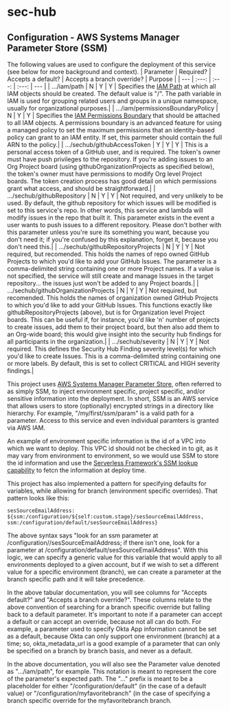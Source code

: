 # sec-hub

## Configuration - AWS Systems Manager Parameter Store (SSM)

The following values are used to configure the deployment of this service (see below for more background and context).
| Parameter | Required? | Accepts a default? | Accepts a branch override? | Purpose |
| --- | :---: | :---: | :---: | --- |
| .../iam/path | N | Y | Y | Specifies the [IAM Path](https://docs.aws.amazon.com/IAM/latest/UserGuide/reference_identifiers.html#identifiers-friendly-names) at which all IAM objects should be created. The default value is "/". The path variable in IAM is used for grouping related users and groups in a unique namespace, usually for organizational purposes.|
| .../iam/permissionsBoundaryPolicy | N | Y | Y | Specifies the [IAM Permissions Boundary](https://docs.aws.amazon.com/IAM/latest/UserGuide/access_policies_boundaries.html) that should be attached to all IAM objects. A permissions boundary is an advanced feature for using a managed policy to set the maximum permissions that an identity-based policy can grant to an IAM entity. If set, this parmeter should contain the full ARN to the policy.|
| .../sechub/githubAccessToken | Y | Y | Y | This is a personal access token of a GitHub user, and is required. The token's owner must have push privileges to the repository. If you're adding issues to an Org Project board (using githubOrganizationProjects as specified below), the token's owner must have permissions to modify Org level Project boards. The token creation process has good detail on which permissions grant what access, and should be straightforward.|
| .../sechub/githubRepository | N | Y | Y | Not required, and very unlikely to be used. By default, the github repository for which issues will be modified is set to this service's repo. In other words, this service and lambda will modify issues in the repo that built it. This parameter exists in the event a user wants to push issues to a different repository. Please don't bother with this parameter unless you're sure its something you want, because you don't need it; if you're confused by this explanation, forget it, because you don't need this.|
| .../sechub/githubRepositoryProjects | N | Y | Y | Not required, but recomended. This holds the names of repo owned GitHub Projects to which you'd like to add your GitHub Issues. The parameter is a comma-delimited string containing one or more Project names. If a value is not specified, the service will still create and manage Issues in the target repository... the issues just won't be added to any Project boards.|
| .../sechub/githubOrganizationProjects | N | Y | Y | Not required, but recomended. This holds the names of organization owned GitHub Projects to which you'd like to add your GitHub Issues. This functions exactly like githubRepositoryProjects (above), but is for Organization level Project boards. This can be useful if, for instance, you'd like 'n' number of projects to create issues, add them to their project board, but then also add them to an Org-wide board; this would give insight into the security hub findings for all participants in the organization.|
| .../sechub/severity | N | Y | Y | Not required. This defines the Security Hub Finding severity level(s) for which you'd like to create Issues. This is a comma-delimited string containing one or more labels. By default, this is set to collect CRITICAL and HIGH severity findings.|

This project uses [AWS Systems Manager Parameter Store](https://docs.aws.amazon.com/systems-manager/latest/userguide/systems-manager-parameter-store.html), often referred to as simply SSM, to inject environment specific, project specific, and/or sensitive information into the deployment.
In short, SSM is an AWS service that allows users to store (optionally) encrypted strings in a directory like hierarchy. For example, "/my/first/ssm/param" is a valid path for a parameter. Access to this service and even individual paramters is granted via AWS IAM.

An example of environment specific information is the id of a VPC into which we want to deploy. This VPC id should not be checked in to git, as it may vary from environment to environment, so we would use SSM to store the id information and use the [Serverless Framework's SSM lookup capability](https://www.serverless.com/framework/docs/providers/aws/guide/variables/#reference-variables-using-the-ssm-parameter-store) to fetcn the information at deploy time.

This project has also implemented a pattern for specifying defaults for variables, while allowing for branch (environment specific overrides). That pattern looks like this:

```
sesSourceEmailAddress: ${ssm:/configuration/${self:custom.stage}/sesSourceEmailAddress, ssm:/configuration/default/sesSourceEmailAddress}
```

The above syntax says "look for an ssm parameter at /configuration/<branch name>/sesSourceEmailAddress; if there isn't one, look for a parameter at /configuration/default/sesSourceEmailAddress". With this logic, we can specify a generic value for this variable that would apply to all environments deployed to a given account, but if we wish to set a different value for a specific environment (branch), we can create a parameter at the branch specific path and it will take precedence.

In the above tabular documentation, you will see columns for "Accepts default?" and "Accepts a branch override?". These columns relate to the above convention of searching for a branch specific override but falling back to a default parameter. It's important to note if a parameter can accept a default or can accept an override, because not all can do both. For example, a parameter used to specify Okta App information cannot be set as a default, because Okta can only support one environment (branch) at a time; so, okta_metadata_url is a good example of a parameter that can only be specified on a branch by branch basis, and never as a default.

In the above documentation, you will also see the Parameter value denoted as ".../iam/path", for example. This notation is meant to represent the core of the parameter's expected path. The "..." prefix is meant to be a placeholder for either "/configuration/default" (in the case of a default value) or "/configuration/myfavoritebranch" (in the case of specifying a branch specific override for the myfavoritebranch branch.
